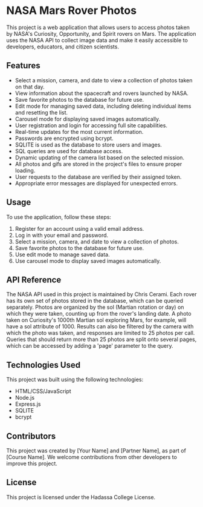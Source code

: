 # NASA Mars Rover Photos

This project is a web application that allows users to access photos taken by NASA's Curiosity, Opportunity, and Spirit rovers on Mars. The application uses the NASA API to collect image data and make it easily accessible to developers, educators, and citizen scientists.

## Features
- Select a mission, camera, and date to view a collection of photos taken on that day.
- View information about the spacecraft and rovers launched by NASA.
- Save favorite photos to the database for future use.
- Edit mode for managing saved data, including deleting individual items and resetting the list.
- Carousel mode for displaying saved images automatically.
- User registration and login for accessing full site capabilities.
- Real-time updates for the most current information.
- Passwords are encrypted using bcrypt.
- SQLITE is used as the database to store users and images.
- SQL queries are used for database access.
- Dynamic updating of the camera list based on the selected mission.
- All photos and gifs are stored in the project's files to ensure proper loading.
- User requests to the database are verified by their assigned token.
- Appropriate error messages are displayed for unexpected errors.

## Usage
To use the application, follow these steps:

1. Register for an account using a valid email address.
2. Log in with your email and password.
3. Select a mission, camera, and date to view a collection of photos.
4. Save favorite photos to the database for future use.
5. Use edit mode to manage saved data.
6. Use carousel mode to display saved images automatically.

## API Reference
The NASA API used in this project is maintained by Chris Cerami. Each rover has its own set of photos stored in the database, which can be queried separately. Photos are organized by the sol (Martian rotation or day) on which they were taken, counting up from the rover's landing date. A photo taken on Curiosity's 1000th Martian sol exploring Mars, for example, will have a sol attribute of 1000. Results can also be filtered by the camera with which the photo was taken, and responses are limited to 25 photos per call. Queries that should return more than 25 photos are split onto several pages, which can be accessed by adding a 'page' parameter to the query.

## Technologies Used
This project was built using the following technologies:

- HTML/CSS/JavaScript
- Node.js
- Express.js
- SQLITE
- bcrypt

## Contributors
This project was created by [Your Name] and [Partner Name], as part of [Course Name]. We welcome contributions from other developers to improve this project.

## License
This project is licensed under the Hadassa College License.
